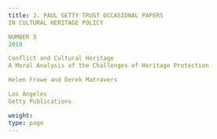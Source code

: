 ```yaml
---
title: J. PAUL GETTY TRUST OCCASIONAL PAPERS
IN CULTURAL HERITAGE POLICY

NUMBER 3
2019

Conflict and Cultural Heritage
A Moral Analysis of the Challenges of Heritage Protection

Helen Frowe and Derek Matravers

Los Angeles
Getty Publications

weight:
type: page
---
```

